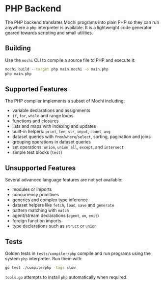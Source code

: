 # PHP Backend

The PHP backend translates Mochi programs into plain PHP so they can run anywhere a `php` interpreter is available. It is a lightweight code generator geared towards scripting and small utilities.

## Building

Use the `mochi` CLI to compile a source file to PHP and execute it:

```bash
mochi build --target php main.mochi -o main.php
php main.php
```

## Supported Features

The PHP compiler implements a subset of Mochi including:

- variable declarations and assignments
- `if`, `for`, `while` and range loops
- functions and closures
- lists and maps with indexing and updates
- built-in helpers: `print`, `len`, `str`, `input`, `count`, `avg`
- dataset queries with `from`/`where`/`select`, sorting, pagination and joins
- grouping operations in dataset queries
- set operations: `union`, `union all`, `except`, and `intersect`
- simple test blocks (`test`)

## Unsupported Features

Several advanced language features are not yet available:

- modules or imports
- concurrency primitives
- generics and complex type inference
- dataset helpers like `fetch`, `load`, `save` and `generate`
- pattern matching with `match`
- agent/stream declarations (`agent`, `on`, `emit`)
- foreign function imports
- type declarations such as `struct` or `union`

## Tests

Golden tests in `tests/compiler/php` compile and run programs using the system `php` interpreter. Run them with:

```bash
go test ./compile/php -tags slow
```

`tools.go` attempts to install `php` automatically when required.

